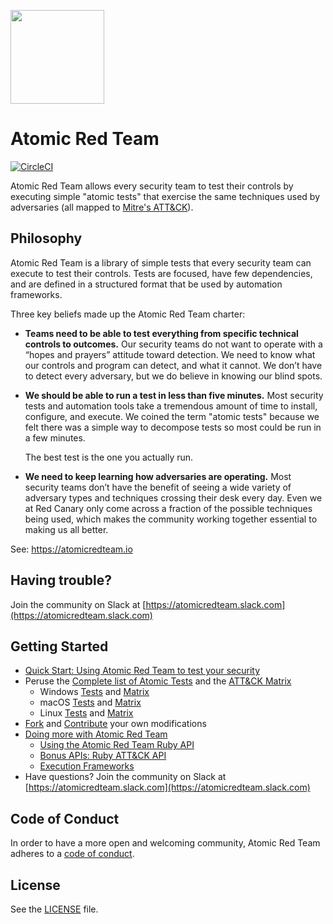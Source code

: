 <p><img src="https://redcanary.com/wp-content/uploads/Atomic-Red-Team-Logo.png" width="150px" /></p>

# Atomic Red Team
[![CircleCI](https://circleci.com/gh/redcanaryco/atomic-red-team.svg?style=svg)](https://circleci.com/gh/redcanaryco/atomic-red-team)

Atomic Red Team allows every security team to test their controls by executing simple
"atomic tests" that exercise the same techniques used by adversaries (all mapped to
[Mitre's ATT&CK](https://attack.mitre.org/wiki/Main_Page)).

## Philosophy

Atomic Red Team is a library of simple tests that every security team can execute to test their controls. Tests are
focused, have few dependencies, and are defined in a structured format that be used by automation frameworks.

Three key beliefs made up the Atomic Red Team charter:
- **Teams need to be able to test everything from specific technical controls to outcomes.**
  Our security teams do not want to operate with a “hopes and prayers” attitude toward detection. We need to know
  what our controls and program can detect, and what it cannot. We don’t have to detect every adversary, but we
  do believe in knowing our blind spots.

- **We should be able to run a test in less than five minutes.**
  Most security tests and automation tools take a tremendous amount of time to install, configure, and execute.
  We coined the term "atomic tests" because we felt there was a simple way to decompose tests so most could be
  run in a few minutes.

  The best test is the one you actually run.

- **We need to keep learning how adversaries are operating.**
  Most security teams don’t have the benefit of seeing a wide variety of adversary types and techniques crossing
  their desk every day. Even we at Red Canary only come across a fraction of the possible techniques being used,
  which makes the community working together essential to making us all better.

See: https://atomicredteam.io

## Having trouble?

Join the community on Slack at [https://atomicredteam.slack.com](https://atomicredteam.slack.com)

## Getting Started

* [Quick Start: Using Atomic Red Team to test your security](#quick-start-using-atomic-red-team-to-test-your-security)
* Peruse the [Complete list of Atomic Tests](atomics/index.md) and the [ATT&CK Matrix](atomics/matrix.md)
  - Windows [Tests](atomics/windows-index.md) and [Matrix](atomics/windows-matrix.md)
  - macOS [Tests](atomics/macos-index.md) and [Matrix](atomics/macos-matrix.md)
  - Linux [Tests](atomics/linux-index.md) and [Matrix](atomics/linux-matrix.md)
* [Fork](https://github.com/redcanaryco/atomic-red-team/fork) and [Contribute](https://atomicredteam.io/contributing/) your own modifications
* [Doing more with Atomic Red Team](#doing-more-with-atomic-red-team)
    * [Using the Atomic Red Team Ruby API](#using-the-atomic-red-team-ruby-api)
    * [Bonus APIs: Ruby ATT&CK API](#bonus-apis-ruby-attck-api)
    * [Execution Frameworks](https://github.com/redcanaryco/atomic-red-team/blob/master/execution-frameworks)
* Have questions? Join the community on Slack at [https://atomicredteam.slack.com](https://atomicredteam.slack.com)

## Code of Conduct

In order to have a more open and welcoming community, Atomic Red Team adheres to a
[code of conduct](CODE_OF_CONDUCT.md).

## License

See the [LICENSE](https://github.com/redcanaryco/atomic-red-team/blob/master/LICENSE.txt) file.
